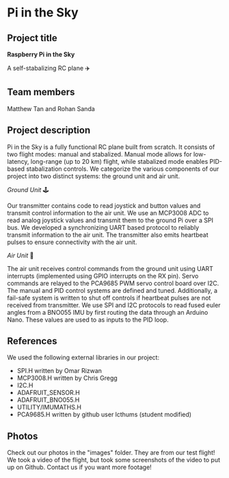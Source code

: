 # Pi in the Sky

## Project title

**Raspberry Pi in the Sky** 

A self-stabalizing RC plane ✈️

## Team members

Matthew Tan and Rohan Sanda

## Project description

Pi in the Sky is a fully functional RC plane built from scratch. It consists of two flight modes: manual and stabalized.
Manual mode allows for low-latency, long-range (up to 20 km) flight, while stabalized mode enables PID-based stabalization
controls. We categorize the various components of our project into two distinct systems: the ground unit and air unit.

_Ground Unit_ 🕹️

Our transmitter contains code to read joystick and button values and transmit control information to the air unit. We use an
MCP3008 ADC to read analog joystick values and transmit them to the ground Pi over a SPI bus. We developed a synchronizing UART
based protocol to reliably transmit information to the air unit. The transmitter also emits heartbeat pulses to ensure connectivity with
the air unit.

_Air Unit_ 🎈

The air unit receives control commands from the ground unit using UART interrupts (implemented using GPIO interrupts on the RX pin).
Servo commands are relayed to the PCA9685 PWM servo control board over I2C. The manual and PID control systems are defined and
tuned. Additionally, a fail-safe system is written to shut off controls if heartbeat pulses are not received from transmitter. We
use SPI and I2C protocols to read fused euler angles from a BNO055 IMU by first routing the data through an Arduino Nano. These
values are used to as inputs to the PID loop.

## References

We used the following external libraries in our project:

- SPI.H written by Omar Rizwan
- MCP3008.H written by Chris Gregg
- I2C.H
- ADAFRUIT_SENSOR.H
- ADAFRUIT_BNO055.H
- UTILITY/IMUMATHS.H
- PCA9685.H written by github user lcthums (student modified)

## Photos

Check out our photos in the "images" folder. They are from our test flight! We took a video of the flight, but took some screenshots of the video to put up on Github. Contact us if you want more footage! 
